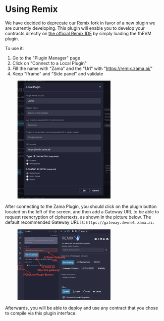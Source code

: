 # Using Remix

We have decided to deprecate our Remix fork in favor of a new plugin we are currently developing. This plugin will enable you to develop your contracts directly on [the official Remix IDE](https://remix.ethereum.org) by simply loading the fhEVM plugin.

To use it:

1. Go to the "Plugin Manager" page
2. Click on "Connect to a Local Plugin"
3. Fill the name with "Zama" and the "Url" with "https://remix.zama.ai/"
4. Keep "Iframe" and "Side panel" and validate

<figure><img src="../../.gitbook/assets/remixide.png" alt="How to install Remix IDE plugin" width="300"><figcaption>
</figcaption></figure>

After connecting to the Zama Plugin, you should click on the plugin button located on the left of the screen, and then add a Gateway URL to be able to request reencryption of ciphertexts, as shown in the picture below. The default recommended Gateway URL is: `https://gateway.devnet.zama.ai`.

<figure><img src="../../.gitbook/assets/useGateway.png" alt="How to install Remix IDE plugin" width="300"><figcaption>
</figcaption></figure>

Afterwards, you will be able to deploy and use any contract that you chose to compile via this plugin interface.
